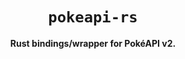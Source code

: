 <div align="center">
  <h1><code>pokeapi-rs</code></h1>

  <p>
    <strong>Rust bindings/wrapper for PokéAPI v2.</strong>
  </p>
</div>
